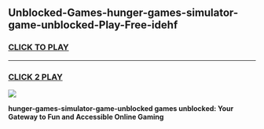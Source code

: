 
## Unblocked-Games-hunger-games-simulator-game-unblocked-Play-Free-idehf
<h3>
<a href="https://premium76.site?title=hunger-games-simulator-game-unblocked&ref=23A">CLICK TO PLAY</a></h3>
<hr>

<h3>
<a href="https://premium76.site?title=hunger-games-simulator-game-unblocked&ref=23A">CLICK 2 PLAY</a>
  
</h3>

<a href="https://premium76.site?title=hunger-games-simulator-game-unblocked&ref=23A"><img src="https://clearcache.store/games.png"></a>


**hunger-games-simulator-game-unblocked games unblocked: Your Gateway to Fun and Accessible Online Gaming**
